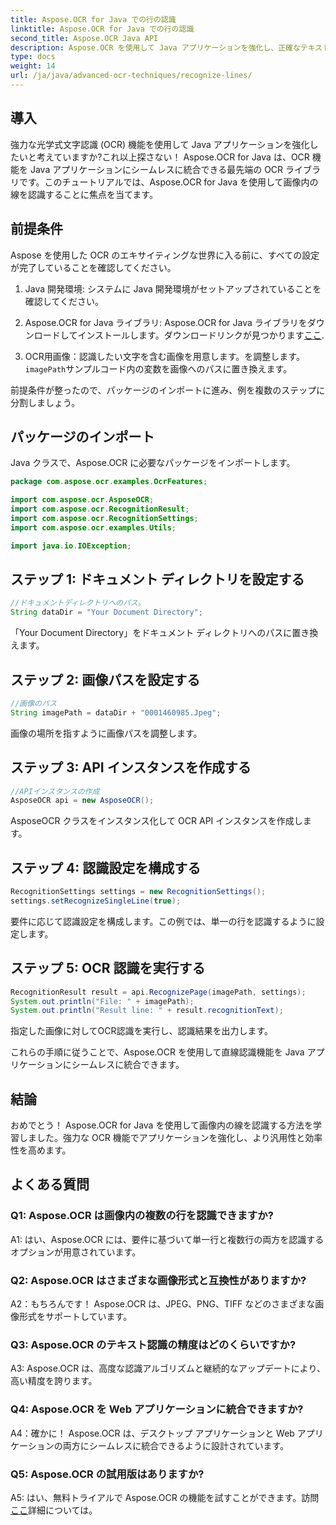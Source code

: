 ```yaml
---
title: Aspose.OCR for Java での行の認識
linktitle: Aspose.OCR for Java での行の認識
second_title: Aspose.OCR Java API
description: Aspose.OCR を使用して Java アプリケーションを強化し、正確なテキスト認識を実現します。簡単な統合、高精度。
type: docs
weight: 14
url: /ja/java/advanced-ocr-techniques/recognize-lines/
---
```

## 導入

強力な光学式文字認識 (OCR) 機能を使用して Java アプリケーションを強化したいと考えていますか?これ以上探さない！ Aspose.OCR for Java は、OCR 機能を Java アプリケーションにシームレスに統合できる最先端の OCR ライブラリです。このチュートリアルでは、Aspose.OCR for Java を使用して画像内の線を認識することに焦点を当てます。

## 前提条件

Aspose を使用した OCR のエキサイティングな世界に入る前に、すべての設定が完了していることを確認してください。

1. Java 開発環境: システムに Java 開発環境がセットアップされていることを確認してください。

2.  Aspose.OCR for Java ライブラリ: Aspose.OCR for Java ライブラリをダウンロードしてインストールします。ダウンロードリンクが見つかります[ここ](https://releases.aspose.com/ocr/java/).

3. OCR用画像：認識したい文字を含む画像を用意します。を調整します。`imagePath`サンプルコード内の変数を画像へのパスに置き換えます。

前提条件が整ったので、パッケージのインポートに進み、例を複数のステップに分割しましょう。

## パッケージのインポート

Java クラスで、Aspose.OCR に必要なパッケージをインポートします。

```java
package com.aspose.ocr.examples.OcrFeatures;

import com.aspose.ocr.AsposeOCR;
import com.aspose.ocr.RecognitionResult;
import com.aspose.ocr.RecognitionSettings;
import com.aspose.ocr.examples.Utils;

import java.io.IOException;
```

## ステップ 1: ドキュメント ディレクトリを設定する

```java
//ドキュメントディレクトリへのパス。
String dataDir = "Your Document Directory";
```

「Your Document Directory」をドキュメント ディレクトリへのパスに置き換えます。

## ステップ 2: 画像パスを設定する

```java
//画像のパス
String imagePath = dataDir + "0001460985.Jpeg";
```

画像の場所を指すように画像パスを調整します。

## ステップ 3: API インスタンスを作成する

```java
//APIインスタンスの作成
AsposeOCR api = new AsposeOCR();
```

AsposeOCR クラスをインスタンス化して OCR API インスタンスを作成します。

## ステップ 4: 認識設定を構成する

```java
RecognitionSettings settings = new RecognitionSettings();
settings.setRecognizeSingleLine(true);
```

要件に応じて認識設定を構成します。この例では、単一の行を認識するように設定します。

## ステップ 5: OCR 認識を実行する

```java
RecognitionResult result = api.RecognizePage(imagePath, settings);
System.out.println("File: " + imagePath);
System.out.println("Result line: " + result.recognitionText);
```

指定した画像に対してOCR認識を実行し、認識結果を出力します。

これらの手順に従うことで、Aspose.OCR を使用して直線認識機能を Java アプリケーションにシームレスに統合できます。

## 結論

おめでとう！ Aspose.OCR for Java を使用して画像内の線を認識する方法を学習しました。強力な OCR 機能でアプリケーションを強化し、より汎用性と効率性を高めます。

## よくある質問

### Q1: Aspose.OCR は画像内の複数の行を認識できますか?

A1: はい、Aspose.OCR には、要件に基づいて単一行と複数行の両方を認識するオプションが用意されています。

### Q2: Aspose.OCR はさまざまな画像形式と互換性がありますか?

A2：もちろんです！ Aspose.OCR は、JPEG、PNG、TIFF などのさまざまな画像形式をサポートしています。

### Q3: Aspose.OCR のテキスト認識の精度はどのくらいですか?

A3: Aspose.OCR は、高度な認識アルゴリズムと継続的なアップデートにより、高い精度を誇ります。

### Q4: Aspose.OCR を Web アプリケーションに統合できますか?

A4：確かに！ Aspose.OCR は、デスクトップ アプリケーションと Web アプリケーションの両方にシームレスに統合できるように設計されています。

### Q5: Aspose.OCR の試用版はありますか?

 A5: はい、無料トライアルで Aspose.OCR の機能を試すことができます。訪問[ここ](https://releases.aspose.com/)詳細については。
